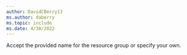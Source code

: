```yaml
---
author: DavidCBerry13
ms.author: daberry
ms.topic: include
ms.date: 4/30/2022
---
```

Accept the provided name for the resource group or specify your own.